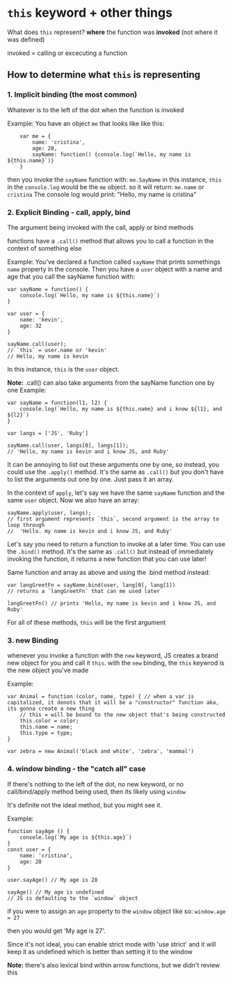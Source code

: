 # `this` keyword + other things

What does `this` represent?
**where** the function was **invoked** (not where it was defined)

invoked = calling or excecuting a function

## How to determine what `this` is representing

### 1. Implicit binding (the most common)

Whatever is to the left of the dot when the function is invoked

Example:
You have an object `me` that looks like like this:

```JS
    var me = {
        name: 'cristina',
        age: 28,
        sayName: function() {console.log(`Hello, my name is ${this.name}`)}
    }
```

then you invoke the `sayName` function with: `me.SayName`
in this instance, `this` in the `console.log` would be the `me` object. so it will return: `me.name` or `cristina`
The console log would print: "Hello, my name is cristina"

### 2. Explicit Binding - call, apply, bind

The argument being invoked with the call, apply or bind methods

functions have a `.call()` method that allows you to call a function in the context of something else

Example:
You've declared a function called `sayName` that prints somethings `name` property in the console. Then you have a `user` object with a name and age that you call the sayName function with:

```JS
var sayName = function() {
    console.log(`Hello, my name is ${this.name}`)
}

var user = {
    name: 'kevin',
    age: 32
}

sayName.call(user);
// `this` = user.name or 'kevin'
// Hello, my name is kevin
```

In this instance, `this` is the `user` object.

**Note:** .call() can also take arguments from the sayName function one by one
Example:

```JS
var sayName = function(l1, l2) {
    console.log(`Hello, my name is ${this.name} and i know ${l1}, and ${l2}`)
}

var langs = ['JS', 'Ruby']

sayName.call(user, langs[0], langs[1]);
// 'Hello, my name is kevin and i know JS, and Ruby'
```

It can be annoying to list out these arguments one by one, so instead, you could use the `.apply()` method. It's the same as `.call()` but you don't have to list the arguments out one by one. Just pass it an array.

In the context of `apply`, let's say we have the same `sayName` function and the same `user` object. Now we also have an array:

```JS
sayName.apply(user, langs);
// first argument represents `this`, second argument is the array to loop through
//  'Hello. my name is kevin and i know JS, and Ruby'
```

Let's say you need to return a function to invoke at a later time. You can use the `.bind()` method. It's the same as `.call()` but instead of immediately invoking the function, it returns a new function that you can use later!

Same function and array as above and using the .bind method instead:

```JS
var langGreetFn = sayName.bind(user, lang[0], lang[1])
// returns a `langGreetFn` that can me used later

langGreetFn() // prints 'Hello, my name is kevin and i know JS, and Ruby'
```

For all of these methods, `this` will be the first argument

### 3. new Binding

whenever you invoke a function with the `new` keyword, JS creates a brand new object for you and call it `this`. with the `new` binding, the `this` keywrod is the new object you've made

Example:

```JS
var Animal = function (color, name, type) { // when a var is capitalized, it denots that it will be a "constructor" function aka, its gonna create a new thing
    // this = will be bound to the new object that's being constructed
    this.color = color;
    this.name = name;
    this.type = type;
}

var zebra = new Animal('black and white', 'zebra', 'mammal')
```

### 4. window binding - the "catch all" case

If there's nothing to the left of the dot, no new keyword, or no call/bind/apply method being used, then its likely using `window`

It's definite not the ideal method, but you might see it.

Example:

```JS
function sayAge () {
    console.log(`My age is ${this.age}`)
}
const user = {
    name: 'cristina',
    age: 28
}

user.sayAge() // My age is 28

sayAge() // My age is undefined
// JS is defaulting to the `window` object
```

if you were to assign an `age` property to the `window` object like so: `window.age = 27`

then you would get 'My age is 27'.

Since it's not ideal, you can enable strict mode with 'use strict' and it will keep it as undefined which is better than setting it to the window

**Note:** there's also lexical bind within arrow functions, but we didn't review this
